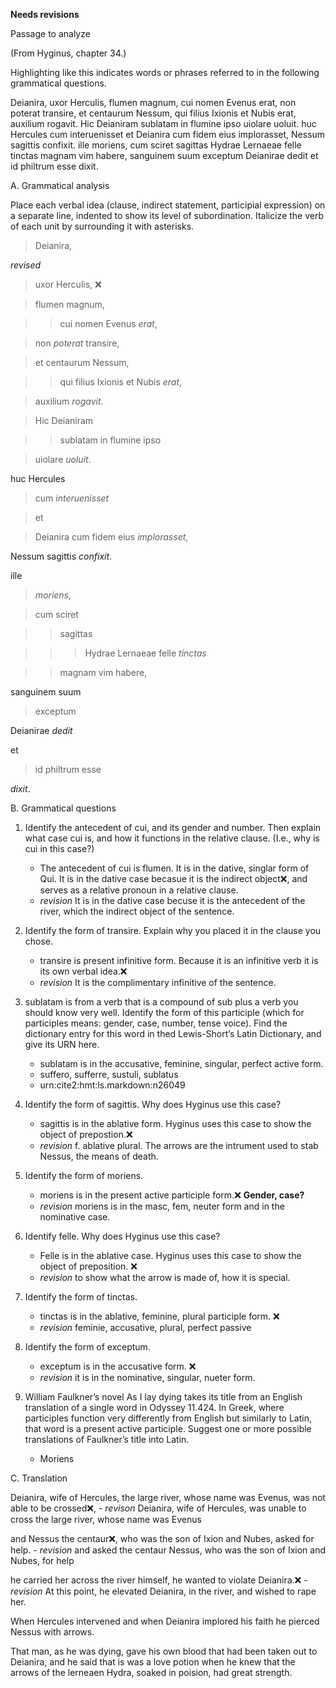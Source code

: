 **Needs revisions**

Passage to analyze

(From Hyginus, chapter 34.)

Highlighting like this indicates words or phrases referred to in the following grammatical questions.

Deianira, uxor Herculis, flumen magnum, cui nomen Evenus erat, non poterat transire, et centaurum Nessum, qui filius Ixionis et Nubis erat, auxilium rogavit. Hic Deianiram sublatam in flumine ipso uiolare uoluit. huc Hercules cum interuenisset et Deianira cum fidem eius implorasset, Nessum sagittis confixit.
ille moriens, cum sciret sagittas Hydrae Lernaeae felle tinctas magnam vim habere, sanguinem suum exceptum Deianirae dedit et id philtrum esse dixit.

A. Grammatical analysis

Place each verbal idea (clause, indirect statement, participial expression) on a separate line, indented to show its level of subordination. Italicize the verb of each unit by surrounding it with asterisks.

> Deianira,

*revised*
> uxor Herculis,  ❌

> flumen magnum,  

>> cui nomen Evenus *erat*,

> non *poterat* transire, 

> et centaurum Nessum, 

>> qui filius Ixionis et Nubis *erat*, 

> auxilium *rogavit*.

> Hic Deianiram 

>> sublatam in flumine ipso 

> uiolare *uoluit*.

huc Hercules 

> cum *interuenisset* 

> et

> Deianira cum fidem eius *implorasset*,

Nessum sagittis *confixit*.

ille 

> *moriens*, 

> cum sciret 

>> sagittas 

>>> Hydrae Lernaeae felle *tinctas* 

>> magnam vim habere,

sanguinem suum 

> exceptum 

Deianirae *dedit* 

et

> id philtrum esse

*dixit*.


B. Grammatical questions

1. Identify the antecedent of cui, and its gender and number. Then explain what case cui is, and how it functions in the relative clause. (I.e., why is cui in this case?)
    - The antecedent of cui is flumen. It is in the dative, singlar form of Qui. It is in the dative case becasue it is the indirect object❌, and serves as a relative pronoun in a relative clause. 
    - *revision* It is in the dative case becuse it is the antecedent of the river, which the indirect object of the sentence.  

1. Identify the form of transire. Explain why you placed it in the clause you chose.
    - transire is present infinitive form. Because it is an infinitive verb it is its own verbal idea.❌
    - *revision* It is the complimentary infinitive of the sentence. 
    
1. sublatam is from a verb that is a compound of sub plus a verb you should know very well. Identify the form of this participle (which for participles means: gender, case, number, tense voice). Find the dictionary entry for this word in thed Lewis-Short’s Latin Dictionary, and give its URN here.
    - sublatam is in the accusative, feminine, singular, perfect active form. 
    - suffero, sufferre, sustuli, sublatus
    - urn:cite2:hmt:ls.markdown:n26049

1. Identify the form of sagittis. Why does Hyginus use this case?
    - sagittis is in the ablative form. Hyginus uses this case to show the object of prepostion.❌ 
    - *revision* f. ablative plural. The arrows are the intrument used to stab Nessus, the means of death. 

1. Identify the form of moriens.
    - moriens is in the present active participle form.❌ **Gender, case?**
    -  *revision* moriens is in the masc, fem, neuter form and in the nominative case. 
     
1. Identify felle. Why does Hyginus use this case?
    - Felle is in the ablative case. Hyginus uses this case to show the object of preposition. ❌ 
    - *revision* to show what the arrow is made of, how it is special. 

1. Identify the form of tinctas.
    - tinctas is in the ablative, feminine, plural participle form. ❌
    - *revision*  feminie, accusative, plural, perfect passive

1. Identify the form of exceptum.
    - exceptum is in the accusative form. ❌
    - *revision* it is in the nominative, singular, nueter form. 
    
1. William Faulkner’s novel As I lay dying takes its title from an English translation of a single word in Odyssey 11.424. In Greek, where participles function very differently from English but similarly to Latin, that word is a present active participle. Suggest one or more possible translations of Faulkner’s title into Latin.
    - Moriens 
    
C. Translation 

Deianira, wife of Hercules, the large river, whose name was Evenus, was not able to be crossed❌,
    - *revison* Deianira, wife of Hercules, was unable to cross the large river, whose name was Evenus

and Nessus the centaur❌, who was the son of Ixion and Nubes, asked for help.
    - *revision*  and asked the centaur Nessus, who was the son of Ixion and Nubes, for help 

he carried her across the river himself, he wanted to violate Deianira.❌
    - *revision* At this point, he elevated Deianira, in the river, and wished to rape her. 

When Hercules intervened and when Deianira implored his faith he pierced Nessus with arrows.

That man, as he was dying, gave his own blood that had been taken out to Deianira, and he said that is was a love potion when he knew that the arrows of the lerneaen Hydra, soaked in poision, had great strength. 
